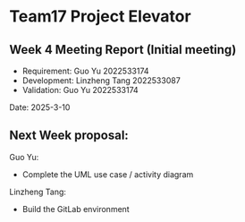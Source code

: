 # Team17 Project Elevator 

## Week 4 Meeting Report (Initial meeting)

- Requirement: Guo Yu 2022533174
- Development: Linzheng Tang 2022533087
- Validation: Guo Yu 2022533174

Date: 2025-3-10

## Next Week proposal:

Guo Yu:
- Complete the UML use case / activity diagram

Linzheng Tang:
- Build the GitLab environment
